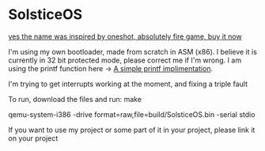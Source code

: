 # SolsticeOS

[yes the name was inspired by oneshot, absolutely fire game, buy it now](https://store.steampowered.com/app/420530/OneShot/)

I'm using my own bootloader, made from scratch in ASM (x86).
I believe it is currently in 32 bit protected mode, please correct me if I'm wrong.
I am using the printf function here  -> [A simple printf implimentation](https://github.com/mpaland/printf/tree/master).

I'm trying to get interrupts working at the moment, and fixing a triple fault

To run, download the files and run:
make

qemu-system-i386 -drive format=raw,file=build/SolsticeOS.bin -serial stdio


If you want to use my project or some part of it in your project, please link it on your project
